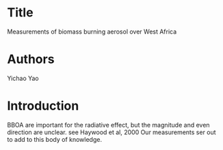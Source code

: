 # Title
Measurements of biomass burning aerosol over West Africa

# Authors
Yichao Yao

# Introduction
BBOA are important for the radiative effect, but the magnitude and even direction are unclear. see Haywood et al, 2000
Our measurements ser out to add to this body of knowledge.
